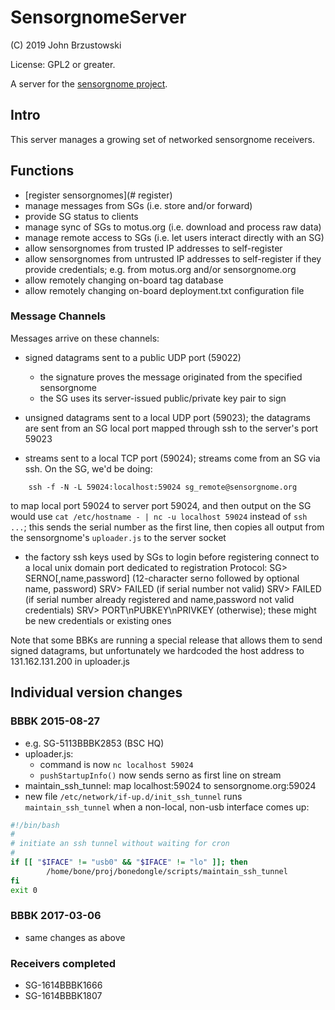 # SensorgnomeServer #

(C) 2019 John Brzustowski

License: GPL2 or greater.

A server for the [sensorgnome project](https://sensorgnome.org).

## Intro ##
This server manages a growing set of networked sensorgnome receivers.

## Functions ##
- [register sensorgnomes](# register)
- manage messages from SGs (i.e. store and/or forward)
- provide SG status to clients
- manage sync of SGs to motus.org (i.e. download and process raw data)
- manage remote access to SGs (i.e. let users interact directly with an SG)
- allow sensorgnomes from trusted IP addresses to self-register
- allow sensorgnomes from untrusted IP addresses to self-register if they
  provide credentials; e.g. from motus.org and/or sensorgnome.org
- allow remotely changing on-board tag database
- allow remotely changing on-board deployment.txt configuration file

### Message Channels ###

Messages arrive on these channels:

- signed datagrams sent to a public UDP port (59022)
   - the signature proves the message originated from the specified sensorgnome
   - the SG uses its server-issued public/private key pair to sign

- unsigned datagrams sent to a local UDP port (59023); the datagrams are sent from
  an SG local port mapped through ssh to the server's port 59023

- streams sent to a local TCP port (59024); streams come from an SG via ssh.
  On the SG, we'd be doing:
```
    ssh -f -N -L 59024:localhost:59024 sg_remote@sensorgnome.org
```
  to map local port 59024 to server port 59024, and then output on the SG would
  use `cat /etc/hostname - | nc -u localhost 59024` instead of `ssh ...`; this
  sends the serial number as the first line, then copies all output from the
  sensorgnome's `uploader.js` to the server socket

- the factory ssh keys used by SGs to login before registering connect to a
  local unix domain port dedicated to registration
  Protocol:
    SG>  SERNO[,name,password] (12-character serno followed by optional name, password)
    SRV> FAILED (if serial number not valid)
    SRV> FAILED (if serial number already registered and name,password not valid credentials)
    SRV> PORT\nPUBKEY\nPRIVKEY (otherwise); these might be new credentials or existing ones

Note that some BBKs are running a special release that allows them to send signed datagrams,
but unfortunately we hardcoded the host address to 131.162.131.200 in uploader.js

## Individual version changes ##

### BBBK 2015-08-27 ###
- e.g. SG-5113BBBK2853 (BSC HQ)
- uploader.js:
  - command is now `nc localhost 59024`
  - `pushStartupInfo()` now sends serno as first line on stream
- maintain_ssh_tunnel: map localhost:59024 to sensorgnome.org:59024
- new file `/etc/network/if-up.d/init_ssh_tunnel` runs `maintain_ssh_tunnel` when
  a non-local, non-usb interface comes up:
```bash
#!/bin/bash
#
# initiate an ssh tunnel without waiting for cron
#
if [[ "$IFACE" != "usb0" && "$IFACE" != "lo" ]]; then
        /home/bone/proj/bonedongle/scripts/maintain_ssh_tunnel
fi
exit 0
```

### BBBK 2017-03-06 ###

- same changes as above

### Receivers completed ###
- SG-1614BBBK1666
- SG-1614BBBK1807
